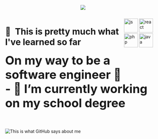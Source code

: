 <p align="center">
  <img src="https://capsule-render.vercel.app/api?text=Hey%20There!🕹️This%20is%20Brian&animation=fadeIn&type=waving&color=gradient&height=100"/>
</p>

<div style="display: flex">
<h1>🚀 &nbsp;This is pretty much what I've learned so far</h1>
<p align="left">
<img src="https://cdn.jsdelivr.net/gh/devicons/devicon/icons/javascript/javascript-original.svg" alt="js" width="45" height="45"/>
<img src="https://cdn.jsdelivr.net/gh/devicons/devicon/icons/react/react-original.svg" alt="react" width="45" height="45"/>
<img src="https://cdn.jsdelivr.net/gh/devicons/devicon/icons/php/php-original.svg" alt="php" width="45" height="45"/>
<img src="https://cdn.jsdelivr.net/gh/devicons/devicon/icons/java/java-original.svg" alt="java" width="45" height="45"/>
</p>
</div>

<strong style="font-size: 2.4rem;">
  On my way to be a software engineer 🏫<br>
  - 🔭 I’m currently working on my school degree
  <br><br>
</strong>

![This is what GitHub says about me](https://github-readme-stats.vercel.app/api?username=mbrianp05&theme=tokyonight&hide_border=true&bg_color=#00000)

